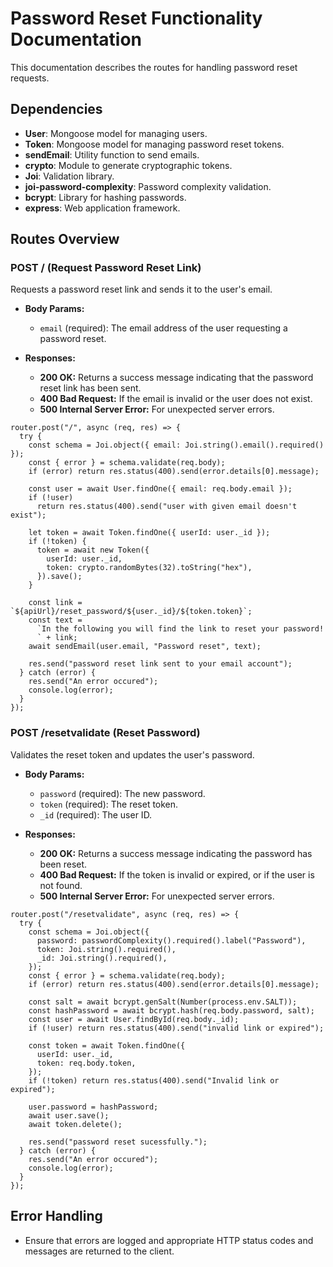 # Password Reset Functionality Documentation

This documentation describes the routes for handling password reset requests.

## Dependencies

- **User**: Mongoose model for managing users.
- **Token**: Mongoose model for managing password reset tokens.
- **sendEmail**: Utility function to send emails.
- **crypto**: Module to generate cryptographic tokens.
- **Joi**: Validation library.
- **joi-password-complexity**: Password complexity validation.
- **bcrypt**: Library for hashing passwords.
- **express**: Web application framework.

## Routes Overview

### POST / (Request Password Reset Link)

Requests a password reset link and sends it to the user's email.

- **Body Params:**

  - `email` (required): The email address of the user requesting a password reset.

- **Responses:**
  - **200 OK:** Returns a success message indicating that the password reset link has been sent.
  - **400 Bad Request:** If the email is invalid or the user does not exist.
  - **500 Internal Server Error:** For unexpected server errors.

```
router.post("/", async (req, res) => {
  try {
    const schema = Joi.object({ email: Joi.string().email().required() });
    const { error } = schema.validate(req.body);
    if (error) return res.status(400).send(error.details[0].message);

    const user = await User.findOne({ email: req.body.email });
    if (!user)
      return res.status(400).send("user with given email doesn't exist");

    let token = await Token.findOne({ userId: user._id });
    if (!token) {
      token = await new Token({
        userId: user._id,
        token: crypto.randomBytes(32).toString("hex"),
      }).save();
    }

    const link = `${apiUrl}/reset_password/${user._id}/${token.token}`;
    const text =
      `In the following you will find the link to reset your password!
      ` + link;
    await sendEmail(user.email, "Password reset", text);

    res.send("password reset link sent to your email account");
  } catch (error) {
    res.send("An error occured");
    console.log(error);
  }
});
```

### POST /resetvalidate (Reset Password)

Validates the reset token and updates the user's password.

- **Body Params:**

  - `password` (required): The new password.
  - `token` (required): The reset token.
  - `_id` (required): The user ID.

- **Responses:**
  - **200 OK:** Returns a success message indicating the password has been reset.
  - **400 Bad Request:** If the token is invalid or expired, or if the user is not found.
  - **500 Internal Server Error:** For unexpected server errors.

```
router.post("/resetvalidate", async (req, res) => {
  try {
    const schema = Joi.object({
      password: passwordComplexity().required().label("Password"),
      token: Joi.string().required(),
      _id: Joi.string().required(),
    });
    const { error } = schema.validate(req.body);
    if (error) return res.status(400).send(error.details[0].message);

    const salt = await bcrypt.genSalt(Number(process.env.SALT));
    const hashPassword = await bcrypt.hash(req.body.password, salt);
    const user = await User.findById(req.body._id);
    if (!user) return res.status(400).send("invalid link or expired");

    const token = await Token.findOne({
      userId: user._id,
      token: req.body.token,
    });
    if (!token) return res.status(400).send("Invalid link or expired");

    user.password = hashPassword;
    await user.save();
    await token.delete();

    res.send("password reset sucessfully.");
  } catch (error) {
    res.send("An error occured");
    console.log(error);
  }
});
```

## Error Handling

- Ensure that errors are logged and appropriate HTTP status codes and messages are returned to the client.
